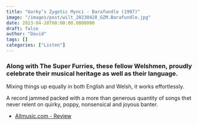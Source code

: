```yaml
---
title: "Gorky’s Zygotic Mynci - Barafundle (1997)"
image: "/images/post/wilt_20230428_GZM.Barafundle.jpg"
date: 2023-04-28T00:00:00.0000000
draft: false
author: "David"
tags: []
categories: ["Listen"]
---
```

### Along with The Super Furries, these fellow Welshmen, proudly celebrate their musical heritage as well as their language. 

 Mixing things up equally in both English and Welsh, it works effortlessly.

 A record jammed packed with a more than generous quantity of songs thet never relent on quirky, poppy, nonsensical and joyous banter.

-  [Allmusic.com - Review](https://www.allmusic.com/album/barafundle-mw0000027176)